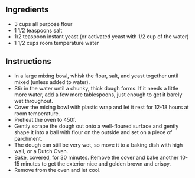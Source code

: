 ## Ingredients

- 3 cups all purpose flour
- 1 1/2 teaspoons salt
- 1/2 teaspoon instant yeast (or activated yeast with 1/2 cup of the water)
- 1 1/2 cups room temperature water

## Instructions

- In a large mixing bowl, whisk the flour, salt, and yeast together until mixed (unless added to water).
- Stir in the water until a chunky, thick dough forms. If it needs a little more water, add a few more tablespoons, just enough to get it barely wet throughout.
- Cover the mixing bowl with plastic wrap and let it rest for 12-18 hours at room temperature.
- Preheat the oven to 450f.
- Gently scrape the dough out onto a well-floured surface and gently shape it into a ball with flour on the outside and set on a piece of parchment.
- The dough can still be very wet, so move it to a baking dish with high wall, or a Dutch Oven.
- Bake, covered, for 30 minutes. Remove the cover and bake another 10-15 minutes to get the exterior nice and golden brown and crispy.
- Remove from the oven and let cool.
